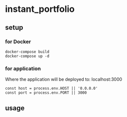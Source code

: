 # instant_portfolio

## setup
### for Docker
```
docker-compose build
docker-compose up -d
```

### for application
Where the application will be deployed to: localhost:3000

```
const host = process.env.HOST || '0.0.0.0'
const port = process.env.PORT || 3000
```

## usage

